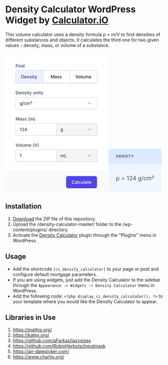 # Density Calculator WordPress Widget by [Calculator.iO](https://www.calculator.io/ "Calculator.iO Homepage")

This volume calculator uses a density formula ρ = m/V to find densities of different substances and objects. It calculates the third one for two given values - density, mass, or volume of a substance.

![Density Calculator Input Form](/assets/images/screenshot-1.png "Density Calculator Input Form")
![Density Calculator Calculation Results](/assets/images/screenshot-2.png "Density Calculator Calculation Results")

## Installation

1. [Download](https://github.com/pub-calculator-io/age-calculator/archive/refs/heads/master.zip) the ZIP file of this repository.
2. Upload the /density-calculator-master/ folder to the /wp-content/plugins/ directory.
3. Activate the [Density Calculator](https://www.calculator.io/density-calculator/ "Density Calculator Homepage") plugin through the "Plugins" menu in WordPress.

## Usage
* Add the shortcode `[ci_density_calculator]` to your page or post and configure default mortgage parameters.
* If you are using widgets, just add the Density Calculator to the sidebar through the `Appearance -> Widgets -> Density Calculator` menu in WordPress.
* Add the following code: `<?php display_ci_density_calculator(); ?>` to your template where you would like the Density Calculator to appear.

## Libraries in Use
1. https://mathjs.org/
2. https://katex.org/
3. https://github.com/aFarkas/lazysizes
4. https://github.com/RobinHerbots/Inputmask
5. https://air-datepicker.com/
6. https://www.chartjs.org/
